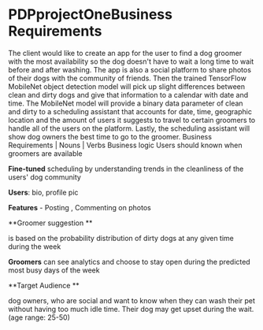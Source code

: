 # PDPprojectOneBusiness Requirements
The client would like to create an app for the user to find a dog groomer with the most availability so the dog doesn't have to wait a long time to wait before and after washing. The app is also a social platform to share photos of their dogs with the community of friends. Then the trained TensorFlow MobileNet object detection model will pick up slight differences between clean and dirty dogs and give that information to a calendar with date and time. The MobileNet model will provide a binary data parameter of clean and dirty to a scheduling assistant that accounts for date, time, geographic location and the amount of users it suggests to travel to certain groomers to handle all of the users on the platform. Lastly, the scheduling assistant will show dog owners the best time to go to the groomer.
Business Requirements | Nouns | Verbs
Business logic Users should known when groomers are available

**Fine-tuned** scheduling by understanding trends in the cleanliness of the users' dog community

**Users**: bio, profile pic

**Features** -  Posting , Commenting on photos

**Groomer suggestion **

is based on the probability distribution of dirty dogs at any given time during the week

**Groomers** can see analytics and choose to stay open during the predicted most busy days of the week

**Target Audience **

dog owners, who are social and want to know when they can wash their pet without having too much idle time. Their dog may get upset during the wait. (age range: 25-50)
